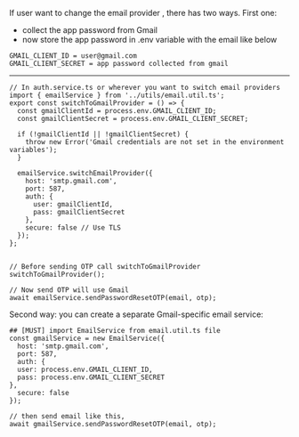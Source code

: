 
If user want to change the email provider , there has two ways.
First one:
- collect the app password from Gmail
- now store the app password in .env variable with the email like below 
```
GMAIL_CLIENT_ID = user@gmail.com
GMAIL_CLIENT_SECRET = app password collected from gmail
```
---
```
// In auth.service.ts or wherever you want to switch email providers
import { emailService } from '../utils/email.util.ts';
export const switchToGmailProvider = () => {
  const gmailClientId = process.env.GMAIL_CLIENT_ID;
  const gmailClientSecret = process.env.GMAIL_CLIENT_SECRET;

  if (!gmailClientId || !gmailClientSecret) {
    throw new Error('Gmail credentials are not set in the environment variables');
  }

  emailService.switchEmailProvider({
    host: 'smtp.gmail.com',
    port: 587,
    auth: {
      user: gmailClientId,
      pass: gmailClientSecret
    },
    secure: false // Use TLS
  });
};


// Before sending OTP call switchToGmailProvider
switchToGmailProvider();

// Now send OTP will use Gmail
await emailService.sendPasswordResetOTP(email, otp);
```
Second way:  you can create a separate Gmail-specific email service:

```
## [MUST] import EmailService from email.util.ts file
const gmailService = new EmailService({
  host: 'smtp.gmail.com',
  port: 587,
  auth: {
  user: process.env.GMAIL_CLIENT_ID,
  pass: process.env.GMAIL_CLIENT_SECRET
},
  secure: false
});

// then send email like this,
await gmailService.sendPasswordResetOTP(email, otp);
```